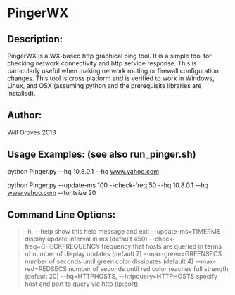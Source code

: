 PingerWX
========

## Description: 

PingerWX is a WX-based http graphical ping tool. It is 
a simple tool for checking network connectivity and http service
response. This is particularly useful when making network routing
or firewall configuration changes. This tool is cross platform and is
verified to work in Windows, Linux, and OSX (assuming python and the
prerequisite libraries are installed).

## Author: 

Will Groves 2013

## Usage Examples: (see also run_pinger.sh) 

python Pinger.py --hq 10.8.0.1 --hq www.yahoo.com

python Pinger.py --update-ms 100 --check-freq 50 --hq 10.8.0.1 --hq www.yahoo.com --fontsize 20

## Command Line Options: ##

>  -h, --help            show this help message and exit
>  --update-ms=TIMERMS   display update interval in ms (default 450)
>  --check-freq=CHECKFREQUENCY
>                        frequency that hosts are queried in terms of number of
>                        display updates (default 7)
>  --max-green=GREENSECS
>                        number of seconds until green color dissipates
>                        (default 4)
>  --max-red=REDSECS     number of seconds until red color reaches full
>                        strength (default 20)
>  --hq=HTTPHOSTS, --httpquery=HTTPHOSTS
>                        specify host and port to query via http (ip:port)
